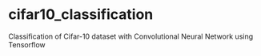# cifar10_classification
Classification of Cifar-10 dataset with Convolutional Neural Network using Tensorflow

